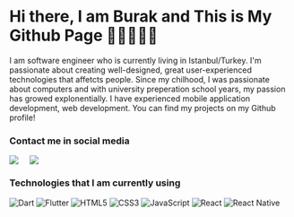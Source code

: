 # Hi there, I am Burak and This is My Github Page 👋🏻👨🏻‍💻

I am software engineer who is currently living in Istanbul/Turkey. I'm passionate about creating well-designed, great user-experienced technologies that affetcts people. Since my chilhood, I was passionate about computers and with university preperation school years, my passion has growed explonentially. I have experienced mobile application development, web development. You can find my projects on my Github profile!
<br/>

### Contact me in social media

<div style="display: flex; gap: 20px; align-items: flex-start;">
    <img src="https://github-readme-stats.vercel.app/api?username=hasiciburak&show_icons=true&theme=cobalt"/>
    <img src="https://github-readme-stats.vercel.app/api/top-langs/?username=anuraghazra&layout=compact">
</div>

### Technologies that I am currently using

![Dart](https://img.shields.io/badge/dart-%230175C2.svg?style=for-the-badge&logo=dart&logoColor=white)
![Flutter](https://img.shields.io/badge/Flutter-%2302569B.svg?style=for-the-badge&logo=Flutter&logoColor=white)
![HTML5](https://img.shields.io/badge/html5-%23E34F26.svg?style=for-the-badge&logo=html5&logoColor=white)
![CSS3](https://img.shields.io/badge/css3-%231572B6.svg?style=for-the-badge&logo=css3&logoColor=white)
![JavaScript](https://img.shields.io/badge/javascript-%23323330.svg?style=for-the-badge&logo=javascript&logoColor=%23F7DF1E)
![React](https://img.shields.io/badge/react-%2320232a.svg?style=for-the-badge&logo=react&logoColor=%2361DAFB)
![React Native](https://img.shields.io/badge/react_native-%2320232a.svg?style=for-the-badge&logo=react&logoColor=%2361DAFB)
